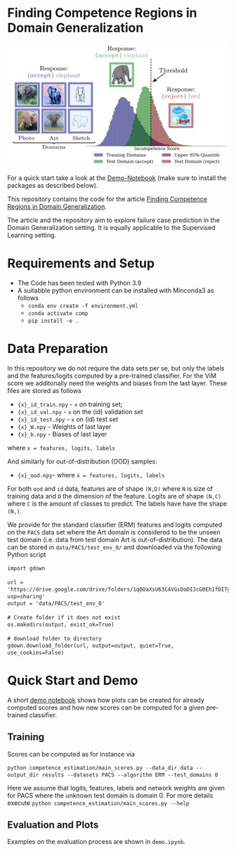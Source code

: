 # Finding Competence Regions in Domain Generalization #

<img src="media/conceptual.png">

For a quick start take a look at the [Demo-Notebook](demo.ipynb) (make sure to install the packages as described below).


This repository contains the code for the article [Finding Competence Regions in Domain Generalization](https://openreview.net/forum?id=TSy0vuwQFN).

The article and the repository aim to explore failure case prediction in the Domain Generalization setting. It is equally applicable to the Supervised Learning setting.

# Requirements and Setup #

* The Code has been tested with Python 3.9
* A suitabble python environment can be installed with Minconda3 as follows
  *  `conda env create -f environment.yml`
  * ``conda activate comp``
  * ``pip install -e .``

# Data Preparation #

In this repository we do not require the data sets per se, but only the labels and the features/logits computed by a pre-trained classifier. For the ViM score we additonally need the weights and biases from the last layer. These files are stored as follows

* `{x}_id_train.npy` - `x` on training set; 
* `{x}_id_val.npy` - `x` on the (id) validation set
* `{x}_id_test.npy` - `x` on (id) test set
* `{x}_W.npy` - Weights of last layer
* `{x}_b.npy` - Biases of last layer

where `x = features, logits, labels`

And  similarly for out-of-distribution (OOD) samples:
* `{x}_ood.npy`- where `x = features, logits, labels`

For both `ood` and `id` data, features are of shape `(N,D)` where `N` is size of training data and `D` the dimension of the feature. Logits are of shape `(N,C)` where `C` is the amount of classes to predict. The labels have have the shape `(N,)`.

We provide for the standard classifier (ERM) features and logits computed on the `PACS` data set where the Art domain is considered to be the unseen test domain (i.e. data from test domain Art is out-of-distribution). The data can be stored in `data/PACS/test_env_0/` and downloaded via the following Python script
```
import gdown

url = 'https://drive.google.com/drive/folders/1q0OaXsU63C4VGsDoDIJcG0Eh1fDITgj4?usp=sharing'
output = 'data/PACS/test_env_0'

# Create folder if it does not exist
os.makedirs(output, exist_ok=True)

# download folder to directory
gdown.download_folder(url, output=output, quiet=True, use_cookies=False)
```


# Quick Start and Demo #

A short [demo notebook](`demo.ipynb`) shows how plots can be created for already computed scores and how new scores can be computed for a given pre-trained classifier. 


## Training ##

Scores can be computed as for instance via
```
python competence_estimation/main_scores.py --data_dir data --output_dir results --datasets PACS --algorithm ERM --test_domains 0 
```
Here we assume that logits, features, labels and network weights are given for PACS where the unknown test domain is domain 0. 
For more details execute `python competence_estimation/main_scores.py --help`

## Evaluation and Plots ##

Examples on the evaluation process are shown in `demo.ipynb`.
